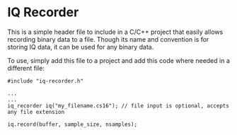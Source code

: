 # IQ Recorder

This is a simple header file to include in a C/C++ project that easily allows recording binary data to a file. Though its name and convention is for storing IQ data, it can be used for any binary data.

To use, simply add this file to a project and add this code where needed in a different file:
```
#include "iq-recorder.h"

...
...
iq_recorder iq("my_filename.cs16"); // file input is optional, accepts any file extension

iq.record(buffer, sample_size, nsamples);
```